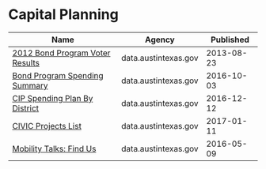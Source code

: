 # Capital Planning

Name | Agency | Published
---- | ---- | ---------
[2012 Bond Program Voter Results](../socrata/qmwp-kjjs.md) | data.austintexas.gov | 2013-08-23
[Bond Program Spending Summary](../socrata/kyp9-ynfw.md) | data.austintexas.gov | 2016-10-03
[CIP Spending Plan By District](../socrata/3sz7-m25e.md) | data.austintexas.gov | 2016-12-12
[CIVIC Projects List](../socrata/e8fp-i3ts.md) | data.austintexas.gov | 2017-01-11
[Mobility Talks: Find Us](../socrata/nha4-9fvx.md) | data.austintexas.gov | 2016-05-09

